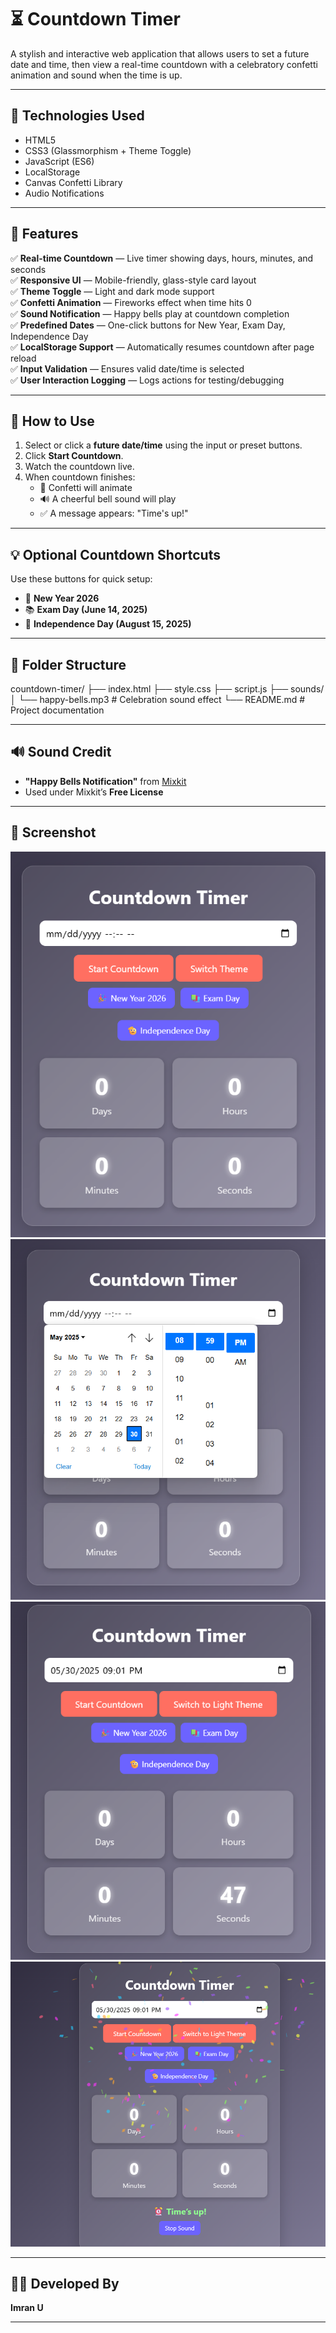 # ⏳ Countdown Timer

A stylish and interactive web application that allows users to set a future date and time, then view a real-time countdown with a celebratory confetti animation and sound when the time is up.

---

## 🔧 Technologies Used

- HTML5
- CSS3 (Glassmorphism + Theme Toggle)
- JavaScript (ES6)
- LocalStorage
- Canvas Confetti Library
- Audio Notifications

---

## 🎯 Features

✅ **Real-time Countdown** — Live timer showing days, hours, minutes, and seconds  
✅ **Responsive UI** — Mobile-friendly, glass-style card layout  
✅ **Theme Toggle** — Light and dark mode support  
✅ **Confetti Animation** — Fireworks effect when time hits 0  
✅ **Sound Notification** — Happy bells play at countdown completion  
✅ **Predefined Dates** — One-click buttons for New Year, Exam Day, Independence Day  
✅ **LocalStorage Support** — Automatically resumes countdown after page reload  
✅ **Input Validation** — Ensures valid date/time is selected  
✅ **User Interaction Logging** — Logs actions for testing/debugging  

---

## 🚀 How to Use

1. Select or click a **future date/time** using the input or preset buttons.
2. Click **Start Countdown**.
3. Watch the countdown live.
4. When countdown finishes:
   - 🎉 Confetti will animate
   - 🔊 A cheerful bell sound will play
   - ✅ A message appears: "Time's up!"

---

## 💡 Optional Countdown Shortcuts

Use these buttons for quick setup:
- 🎉 **New Year 2026**
- 📚 **Exam Day (June 14, 2025)**
- 🫡 **Independence Day (August 15, 2025)**

---

## 📁 Folder Structure

countdown-timer/
├── index.html 
├── style.css 
├── script.js
├── sounds/
│ └── happy-bells.mp3 # Celebration sound effect
└── README.md # Project documentation

---

## 🔊 Sound Credit

- **"Happy Bells Notification"** from [Mixkit](https://mixkit.co/)
- Used under Mixkit’s **Free License**

---

## 📸 Screenshot

![Countdown Timer Preview](./Screenshots/Screenshot%202025-05-30%20205916.png)
![Countdown Timer Preview](./Screenshots/Screenshot%202025-05-30%20205953.png)
![Countdown Timer Preview](./Screenshots/Screenshot%202025-05-30%20210016.png)
![Countdown Timer Preview](./Screenshots/Screenshot%202025-05-30%20210111.png)


---

## 🧑‍💻 Developed By

**Imran U**  

---


